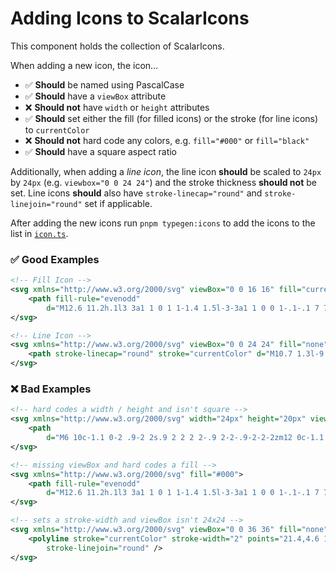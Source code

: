# Adding Icons to ScalarIcons

This component holds the collection of ScalarIcons.

When adding a new icon, the icon...

- ✅ **Should** be named using PascalCase
- ✅ **Should** have a `viewBox` attribute
- ❌ **Should not** have `width` or `height` attributes
- ✅ **Should** set either the fill (for filled icons) or the stroke (for line icons) to `currentColor`
- ❌ **Should not** hard code any colors, e.g. `fill="#000"` or `fill="black"`
- ✅ **Should** have a square aspect ratio

Additionally, when adding a _line icon_, the line icon **should** be scaled to `24px` by `24px` (e.g. `viewbox="0 0 24 24"`) and the stroke thickness **should not** be set. Line icons **should** also have `stroke-linecap="round"` and `stroke-linejoin="round"` set if applicable.

After adding the new icons run `pnpm typegen:icons` to add the icons to the list in [`icon.ts`](./icons/icons.ts).

### ✅ Good Examples

```svg
<!-- Fill Icon -->
<svg xmlns="http://www.w3.org/2000/svg" viewBox="0 0 16 16" fill="currentColor">
    <path fill-rule="evenodd"
        d="M12.6 11.2h.1l3 3a1 1 0 1 1-1.4 1.5l-3-3a1 1 0 0 1-.1-.1 7 7 0 1 1 1.4-1.4zM7 12A5 5 0 1 0 7 2a5 5 0 0 0 0 10z" />
</svg>
```

```svg
<!-- Line Icon -->
<svg xmlns="http://www.w3.org/2000/svg" viewBox="0 0 24 24" fill="none">
    <path stroke-linecap="round" stroke="currentColor" d="M10.7 1.3l-9.4 9.4m0-9.4l9.4 9.4" />
</svg>
```

### ❌ Bad Examples

```svg
<!-- hard codes a width / height and isn't square -->
<svg xmlns="http://www.w3.org/2000/svg" width="24px" height="20px" viewBox="0 0 24 20" fill="currentColor">
    <path
        d="M6 10c-1.1 0-2 .9-2 2s.9 2 2 2 2-.9 2-2-.9-2-2-2zm12 0c-1.1 0-2 .9-2 2s.9 2 2 2 2-.9 2-2-.9-2-2-2zm-6 0c-1.1 0-2 .9-2 2s.9 2 2 2 2-.9 2-2-.9-2-2-2z" />
</svg>
```

```svg
<!-- missing viewBox and hard codes a fill -->
<svg xmlns="http://www.w3.org/2000/svg" fill="#000">
    <path fill-rule="evenodd"
        d="M12.6 11.2h.1l3 3a1 1 0 1 1-1.4 1.5l-3-3a1 1 0 0 1-.1-.1 7 7 0 1 1 1.4-1.4zM7 12A5 5 0 1 0 7 2a5 5 0 0 0 0 10z" />
</svg>
```

```svg
<!-- sets a stroke-width and viewBox isn't 24x24 -->
<svg xmlns="http://www.w3.org/2000/svg" viewBox="0 0 36 36" fill="none">
	<polyline stroke="currentColor" stroke-width="2" points="21.4,4.6 10.5,19.4 2.5,13" stroke-linecap="round"
		stroke-linejoin="round" />
</svg>
```

